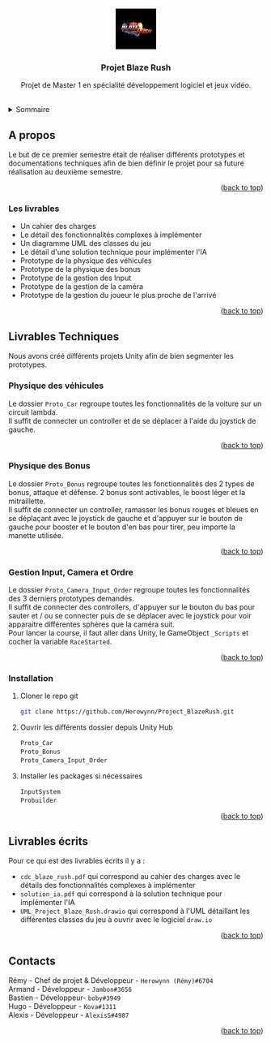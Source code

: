 <a name="readme-top"></a>


<!-- PROJECT LOGO -->
<br />
<div align="center">
  <a href="https://github.com/github_username/repo_name">
    <img src="Images/blaze_rush.png" alt="Logo" width="80" height="80">
  </a>

<h3 align="center">Projet Blaze Rush</h3>

  <p align="center">
    Projet de Master 1 en spécialité développement logiciel et jeux vidéo.
    <br />
    <br />
  </p>
</div>



<!-- TABLE OF CONTENTS -->
<details>
  <summary>Sommaire</summary>
  <ol>
    <li>
      <a href="#a-propos">A propos</a>
      <ul>
        <li><a href="#les-livrables">Les livrables</a></li>
      </ul>
    </li>
    <li>
      <a href="#livrables-techniques">Livrables Techniques</a>
      <ul>
        <li><a href="#physique-des-véhicules">Physique des véhicules</a></li>
        <li><a href="#physique-des-bonus">Physique des bonus</a></li>
        <li><a href="#gestion-input,-camera-et-ordre">Gestion Input, Camera et Ordre</a></li>
        <li><a href="#installation">Installation</a></li>
      </ul>
    </li>
    <li>
      <a href="#livrables-écrits">Livrables écrits</a>
    </li>
    <li>
      <a href="#contacts">Contacts</a>
    </li>
  </ol>
</details>



<!-- ABOUT THE PROJECT -->
## A propos

Le but de ce premier semestre était de réaliser différents prototypes et documentations techniques afin de bien définir le projet pour sa future réalisation au deuxième semestre.

<p align="right">(<a href="#readme-top">back to top</a>)</p>



### Les livrables

* Un cahier des charges
* Le détail des fonctionnalités complexes à implémenter
* Un diagramme UML des classes du jeu
* Le détail d'une solution technique pour implémenter l'IA
* Prototype de la physique des véhicules
* Prototype de la physique des bonus
* Prototype de la gestion des Input
* Prototype de la gestion de la caméra
* Prototype de la gestion du joueur le plus proche de l'arrivé

<p align="right">(<a href="#readme-top">back to top</a>)</p>



<!-- GETTING STARTED -->
## Livrables Techniques

Nous avons créé différents projets Unity afin de bien segmenter les prototypes. 

### Physique des véhicules

Le dossier `Proto_Car` regroupe toutes les fonctionnalités de la voiture sur un circuit lambda.
<br>
Il suffit de connecter un controller et de se déplacer à l'aide du joystick de gauche.
<p align="right">(<a href="#readme-top">back to top</a>)</p>

### Physique des Bonus

Le dossier `Proto_Bonus` regroupe toutes les fonctionnalités des 2 types de bonus, attaque et défense. 2 bonus sont activables, le boost léger et la mitraillette.
<br>
Il suffit de connecter un controller, ramasser les bonus rouges et bleues en se déplaçant avec le joystick de gauche et d'appuyer sur le bouton de gauche pour booster et le bouton d'en bas pour tirer, peu importe la manette utilisée. 
<p align="right">(<a href="#readme-top">back to top</a>)</p>

### Gestion Input, Camera et Ordre

Le dossier `Proto_Camera_Input_Order` regroupe toutes les fonctionnalités des 3 derniers prototypes demandés. 
<br>
Il suffit de connecter des controllers, d'appuyer sur le bouton du bas pour sauter et / ou se connecter puis de se déplacer avec le joystick pour voir apparaitre différentes sphères que la caméra suit. 
<br>
Pour lancer la course, il faut aller dans Unity, le GameObject `_Scripts` et cocher la variable `RaceStarted`.
<p align="right">(<a href="#readme-top">back to top</a>)</p>

### Installation

1. Cloner le repo git
   ```sh
   git clone https://github.com/Herowynn/Project_BlazeRush.git
   ```

2. Ouvrir les différents dossier depuis Unity Hub
   ```sh
   Proto_Car
   Proto_Bonus
   Proto_Camera_Input_Order
   ```

3. Installer les packages si nécessaires
   ```sh
   InputSystem
   Probuilder
   ```

<p align="right">(<a href="#readme-top">back to top</a>)</p>



<!-- USAGE EXAMPLES -->
## Livrables écrits

Pour ce qui est des livrables écrits il y a :
* `cdc_blaze_rush.pdf` qui correspond au cahier des charges avec le détails des fonctionnalités complexes à implémenter
* `solution_ia.pdf` qui correspond à la solution technique pour implémenter l'IA
* `UML_Project_Blaze_Rush.drawio` qui correspond à l'UML détaillant les différentes classes du jeu à ouvrir avec le logiciel `draw.io`

<p align="right">(<a href="#readme-top">back to top</a>)</p>


<!-- CONTACT -->
## Contacts

Rémy - Chef de projet & Développeur - `Herowynn (Rémy)#6704`<br>
Armand - Développeur - `Jambon#3656`<br>
Bastien - Développeur- `boby#3949`<br>
Hugo - Développeur - `Kova#1311`<br>
Alexis - Développeur - `AlexisS#4987`

<p align="right">(<a href="#readme-top">back to top</a>)</p>

